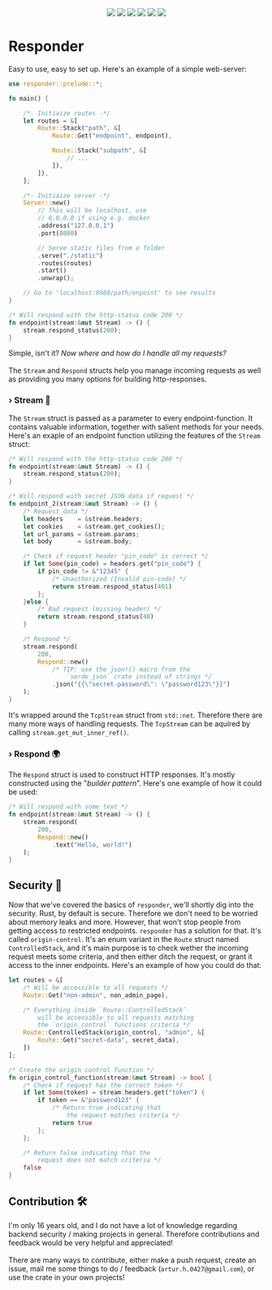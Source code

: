 <p align="center" style="width:100%">
    <img src="https://img.shields.io/github/repo-size/Arturr-H/Responder">
    <img src="https://img.shields.io/crates/v/Responder">
    <img src="https://img.shields.io/crates/d/Responder">
    <img src="https://img.shields.io/crates/l/Responder">
    <img src="https://img.shields.io/docsrs/responder">
    <img src="https://img.shields.io/github/actions/workflow/status/Arturr-H/Responder/rust.yml">
</p>

# Responder

Easy to use, easy to set up. Here's an example of a simple web-server:
```rust
use responder::prelude::*;

fn main() {

    /*- Initiaize routes -*/
    let routes = &[
        Route::Stack("path", &[
            Route::Get("endpoint", endpoint),

            Route::Stack("subpath", &[
                // ...
            ]),
        ]),
    ];

    /*- Initiaize server -*/
    Server::new()
        // This will be localhost, use 
        // 0.0.0.0 if using e.g. docker
        .address("127.0.0.1") 
        .port(8080)

        // Serve static files from a folder
        .serve("./static")
        .routes(routes)
        .start()
        .unwrap();

    // Go to 'localhost:8080/path/enpoint' to see results
}

/* Will respond with the http-status code 200 */
fn endpoint(stream:&mut Stream) -> () {
    stream.respond_status(200);
}
```

Simple, isn't it? *Now where and how do I handle all my requests?*
<br /><br />
The `Stream` and `Respond` structs help you manage incoming requests as well as providing you many options for building http-responses.
<br />
### › Stream 🌊
The `Stream` struct is passed as a parameter to every endpoint-function. It contains valuable information, together with salient methods for your needs. Here's an exaple of an endpoint function utilizing the features of the `Stream` struct:

```rust
/* Will respond with the http-status code 200 */
fn endpoint(stream:&mut Stream) -> () {
    stream.respond_status(200);
}

/* Will respond with secret JSON data if request */
fn endpoint_2(stream:&mut Stream) -> () {
    /* Request data */
    let headers    = &stream.headers;
    let cookies    = &stream.get_cookies();
    let url_params = &stream.params;
    let body       = &stream.body;

    /* Check if request header "pin_code" is correct */
    if let Some(pin_code) = headers.get("pin_code") {
        if pin_code != &"12345" {
            /* Unauthorized (Invalid pin-code) */
            return stream.respond_status(401)
        };
    }else {
        /* Bad request (missing header) */
        return stream.respond_status(40) 
    }

    /* Respond */
    stream.respond(
        200,
        Respond::new()
            /* TIP: use the json!() macro from the
                `serde_json` crate instead of strings */
            .json("{{\"secret-password\": \"password123\"}}")
    );
}
```

It's wrapped around the `TcpStream` struct from `std::net`. Therefore there are many more ways of handling requests. The `TcpStream` can be aquired by calling `stream.get_mut_inner_ref()`.

### › Respond 🌍
The `Respond` struct is used to construct HTTP responses. It's mostly constructed using the "*builder pattern*". Here's one example of how it could be used:

```rust
/* Will respond with some text */
fn endpoint(stream:&mut Stream) -> () {
    stream.respond(
        200,
        Respond::new()
            .text("Hello, world!")
    );
}
```

## Security 🚨
Now that we've covered the basics of `responder`, we'll shortly dig into the security. Rust, by default is secure. Therefore we don't need to be worried about memory leaks and more. However, that won't stop people from getting access to restricted endpoints. `responder` has a solution for that. It's called `origin-control`. It's an enum variant in the `Route` struct named `ControlledStack`, and it's main purpose is to check wether the incoming request meets some criteria, and then either ditch the request, or grant it access to the inner endpoints. Here's an example of how you could do that:

```rust
let routes = &[
    /* Will be accessible to all requests */
    Route::Get("non-admin", non_admin_page),

    /* Everything inside `Route::ControlledStack`
        will be accessible to all requests matching
        the `origin_control` functions criteria */
    Route::ControlledStack(origin_control, "admin", &[
        Route::Get("secret-data", secret_data),
    ])
];

/* Create the origin control function */
fn origin_control_function(stream:&mut Stream) -> bool {
    /* Check if request has the correct token */
    if let Some(token) = stream.headers.get("token") {
        if token == &"password123" {
            /* Return true indicating that
                the request matches criteria */
            return true
        };
    };

    /* Return false indicating that the
        request does not match criteria */
    false
}
```

## Contribution 🛠️
I'm only 16 years old, and I do not have a lot of knowledge regarding backend security / making projects in general. Therefore contributions and feedback would be very helpful and appreciated!<br /><br />
There are many ways to contribute, either make a push request, create an issue, mail me some things to do / feedback (`artur.h.0427@gmail.com`), or use the crate in your own projects!
